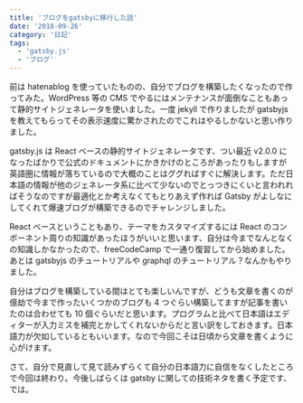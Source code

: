 ```yaml
---
title: 'ブログをgatsbyに移行した話'
date: '2018-09-26'
category: '日記'
tags:
  - 'gatsby.js'
  - 'ブログ'
---
```


前は hatenablog を使っていたものの、自分でブログを構築したくなったので作ってみた。WordPress 等の CMS でやるにはメンテナンスが面倒なこともあって静的サイトジェネレータを使いました。一度 jekyll で作りましたが gatsbyjs を教えてもらってその表示速度に驚かされたのでこれはやるしかないと思い作りました。

gatsby.js は React ベースの静的サイトジェネレータです、つい最近 v2.0.0 になったばかりで公式のドキュメントにかきかけのところがあったりもしますが英語圏に情報が落ちているので大概のことはググればすぐに解決します。ただ日本語の情報が他のジェネレータ系に比べて少ないのでとっつきにくいと言われればそうなのですが最適化とか考えなくてもとりあえず作れば Gatsby がよしなにしてくれて爆速ブログが構築できるのでチャレンジしました。

React ベースということもあり、テーマをカスタマイズするには React のコンポーネント周りの知識があったほうがいいと思います、自分は今までなんとなくの知識しかなかったので、freeCodeCamp で一通り復習してから始めました。あとは gatsbyjs のチュートリアルや graphql のチュートリアル？なんかもやりました。

自分はブログを構築している間はとても楽しいんですが、どうも文章を書くのが億劫で今まで作ったいくつかのブログも 4 つぐらい構築してますが記事を書いたのは合わせても 10 個ぐらいだと思います。プログラムと比べて日本語はエディターが入力ミスを補完とかしてくれないからだと言い訳をしておきます。日本語力が欠如しているともいいます。なので今回こそは日頃から文章を書くように心がけます。

さて、自分で見直して見て読みずらくて自分の日本語力に自信をなくしたところで今回は終わり。今後しばらくは gatsby に関しての技術ネタを書く予定です、では。
